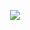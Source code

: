 <p align="center">
  <a href="https://nuxtjs.org">
    <img src="https://img.shields.io/badge/powered%20by-Nuxt%20Js-green?style=flat&logo=nuxt.js" />
  </a>
</p>
